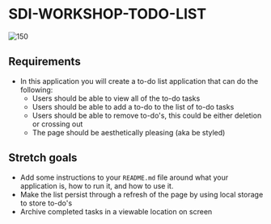 # SDI-WORKSHOP-TODO-LIST

![150](https://www.templateral.com/wp-content/uploads/To-Do-List-Printable-Template-Sample.jpg)
## Requirements

-   In this application you will create a to-do list application that can do the following:
    -   Users should be able to view all of the to-do tasks
    -   Users should be able to add a to-do to the list of to-do tasks
    -   Users should be able to remove to-do's, this could be either deletion or crossing out
    -   The page should be aesthetically pleasing (aka be styled)
## Stretch goals

-   Add some instructions to your `README.md` file around what your application is, how to run it, and how to use it.
-   Make the list persist through a refresh of the page by using local storage to store to-do's
-   Archive completed tasks in a viewable location on screen

